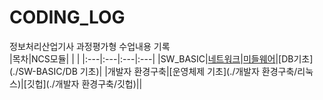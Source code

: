 # CODING_LOG
정보처리산업기사 과정평가형 수업내용 기록 <br>
|목차|NCS모듈| | |
|:---|:---|:---|:---|
|SW_BASIC|[네트워크](./SW-BASIC/네트워크)|[미들웨어](./SW-BASIC/미들웨어)|[DB기초](./SW-BASIC/DB 기초)|
|개발자 환경구축|[운영체제 기초](./개발자 환경구축/리눅스)|[깃헙](./개발자 환경구축/깃헙)||
